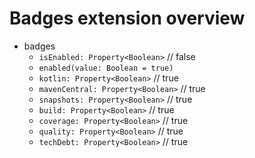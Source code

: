 # Badges extension overview

- badges
    - `isEnabled: Property<Boolean>` // false
    - `enabled(value: Boolean = true)`
    - `kotlin: Property<Boolean>` // true
    - `mavenCentral: Property<Boolean>` // true
    - `snapshots: Property<Boolean>` // true
    - `build: Property<Boolean>` // true
    - `coverage: Property<Boolean>` // true
    - `quality: Property<Boolean>` // true
    - `techDebt: Property<Boolean>` // true

